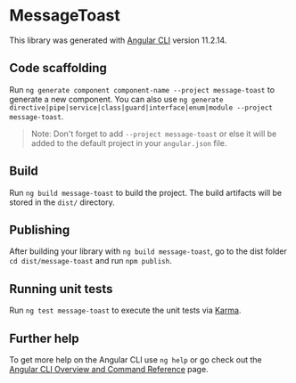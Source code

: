 # MessageToast

This library was generated with [Angular CLI](https://github.com/angular/angular-cli) version 11.2.14.

## Code scaffolding

Run `ng generate component component-name --project message-toast` to generate a new component. You can also use `ng generate directive|pipe|service|class|guard|interface|enum|module --project message-toast`.
> Note: Don't forget to add `--project message-toast` or else it will be added to the default project in your `angular.json` file. 

## Build

Run `ng build message-toast` to build the project. The build artifacts will be stored in the `dist/` directory.

## Publishing

After building your library with `ng build message-toast`, go to the dist folder `cd dist/message-toast` and run `npm publish`.

## Running unit tests

Run `ng test message-toast` to execute the unit tests via [Karma](https://karma-runner.github.io).

## Further help

To get more help on the Angular CLI use `ng help` or go check out the [Angular CLI Overview and Command Reference](https://angular.io/cli) page.
